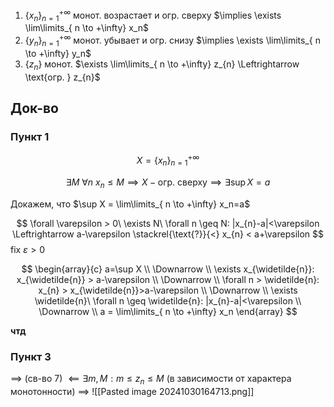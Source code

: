 1. $\{ x_{n} \}_{n=1}^{+\infty}$ монот. возрастает и огр. сверху $\implies \exists \lim\limits_{ n \to +\infty} x_n$ 
2. $\{ y_{n} \}_{n=1}^{+\infty}$ монот. убывает и огр. снизу $\implies \exists \lim\limits_{ n \to +\infty} y_n$
3. $\{ z_{n} \}$ монот. $\exists \lim\limits_{ n \to +\infty} z_{n} \Leftrightarrow \text{огр. } z_{n}$

## Док-во

### Пункт 1

$$
X = \{ x_{n} \}_{n=1}^{+\infty}
$$

$$
\exists M\ \forall n\ x_{n} \leq M \implies X - \text{огр. сверху} \implies \exists \sup X=a
$$

Докажем, что $\sup X = \lim\limits_{ n \to +\infty} x_n=a$

$$
\forall \varepsilon > 0\ \exists N\ \forall n \geq N: |x_{n}-a|<\varepsilon \Leftrightarrow a-\varepsilon \stackrel{\text{?}}{<} x_{n} < a+\varepsilon
$$
fix $\varepsilon>0$

$$
\begin{array}{c}
a=\sup X
\\ \Downarrow \\
\exists x_{\widetilde{n}}: x_{\widetilde{n}} > a-\varepsilon
\\ \Downarrow \\
\forall n > \widetilde{n}: x_{n} > x_{\widetilde{n}}>a-\varepsilon
\\ \Downarrow \\
\exists \widetilde{n}\ \forall n \geq \widetilde{n}: |x_{n}-a|<\varepsilon
\\ \Downarrow \\
a = \lim\limits_{ n \to +\infty} x_n 
\end{array}
$$

**чтд**

### Пункт 3

$\implies$ (св-во 7)
$\impliedby \exists m, M: m\leq z_{n} \leq M$ (в зависимости от характера монотонности) $\implies$
![[Pasted image 20241030164713.png]]